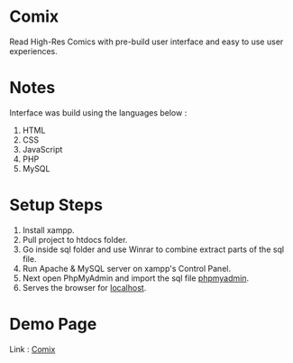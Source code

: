 # Comix
Read High-Res Comics with pre-build user interface and easy to use user experiences.

# Notes
Interface was build using the languages below :

1. HTML
2. CSS
3. JavaScript
4. PHP
5. MySQL

# Setup Steps

1. Install xampp.
2. Pull project to htdocs folder.
3. Go inside sql folder and use Winrar to combine extract parts of the sql file.
4. Run Apache & MySQL server on xampp's Control Panel.
5. Next open PhpMyAdmin and import the sql file [phpmyadmin](http://localhost/phpmyadmin/).
6. Serves the browser for [localhost](http://localhost/).

# Demo Page
Link : [Comix](http://comix.infinityfreeapp.com/)
